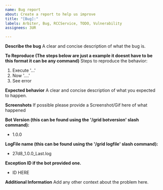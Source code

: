 ```yaml
---
name: Bug report
about: Create a report to help us improve
title: "[Bug]:"
labels: Arbiter, Bug, RCCService, TODO, Vulnerability
assignees: 3UR

---
```


**Describe the bug**
A clear and concise description of what the bug is.

**To Reproduce (The steps below are just a example it doesnt have to be this format it can be any command)**
Steps to reproduce the behavior:
1. Execute '...'
2. Now '....'
3. See error

**Expected behavior**
A clear and concise description of what you expected to happen.

**Screenshots**
If possible please provide a Screenshot/Gif here of what happened

**Bot Version (this can be found using the '/grid botversion' slash command):**
- 1.0.0

**LogFile name (this can be found using the '/grid logfile' slash command):**
 - 27d8_1.0.0_Last.log

**Exception ID if the bot provided one.**
- ID HERE

**Additional Information**
Add any other context about the problem here.
